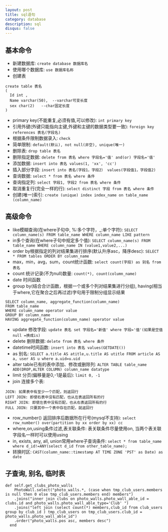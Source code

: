 ```yaml
---
layout: post
title: sql语句
category: database
description: sql
disqus: false
---
```


## 基本命令
* 新建数据库:  `create database 数据库名`
* 使用哪个数据库:  `use 数据库名称`
* 创建表      

```
create table 表名
(
  Id int ,   
  Name varchar(50),  --varchar可变长度   
  sex char(2)   --char固定长度   
)   
```
* primary key(不能重复,必须有值,可以修改):  `int primary key`
* 引用外键(外键只能指向主键,外键和主键的数据类型要一致):  `foreign key references 表名(字段名)`
* 根据条件限制数据录入:  `check`   
* 简单限制:  `default(默认), not null(非空), unique(唯一)`    
* 删除表:  `drop table 表名`   
* 删除指定数据:  `delete from 表名 where 字段名='值' and(or) 字段名='值'`
* 添加数据:  `insert into 表名 values(1, 'xx', 'cc')`  
* 插入部分字段:  `insert into 表名(字段1，字段2） values(字段值1，字段值2)`   
* 查询数据:  `select * from 表名 where 条件`  
* 查询指定列:  `select 字段1, 字段2 from 表名 where 条件`   
* 取消重复行(完全一样的行):  `select distinct 字段 from 表名 where 条件`
* 创建(唯一)索引:  `create (unique) index index_name on table_name (column_name)`


## 高级命令
* like模糊查询(在where子句中, %:多个字符，_:单个字符):  `SELECT column_name(s) FROM table_name WHERE column_name LIKE pattern`   
* in多个查询(在where子句中规定多个值):  `SELECT column_name(s) FROM table_name WHERE column_name IN (value1,value2,...)`
* order by根据指定的列对结果集进行排序(默认升序asc，降序desc):  `SELECT * FROM tables ORDER BY column_name
`   
* max，min，avg，sum，count统计函数:  `select count(字段) as 别名 from 表名`   
* count 统计记录(不为null)数量:  `count(*), count(column_name)`
* date 时间函数
* group by(结合合计函数，根据一个或多个列对结果集进行分组), having(相当于where,它在聚合之后再过滤)字句用于限制分组显示结果  

```
SELECT column_name, aggregate_function(column_name)
FROM table_name
WHERE column_name operator value
GROUP BY column_name
HAVING aggregate_function(column_name) operator value
```  

* update 修改字段:  `update 表名 set 字段名='新值' where 字段='值'(如果是空值null =换成is)`   
* delete 删除数据:  `delete from 表名 where 条件`
* datetime时间函数:  `insert into 表名 values(GETDATE())`
* as 别名:  `SELECT a.title AS atitle,u.title AS utitle FROM article AS a, user AS u where a.uid=u.uid`
* alter table已有的表中添加、修改或删除列:  `ALTER TABLE table_name ADD(DROP,ALTER COLUMN) column_name datatype`
* limit 分页(偏移量是0,-1是最后):  `limit 0, -1`
* join 连接多个表:

```
JOIN: 如果表中有至少一个匹配，则返回行
LEFT JOIN: 即使右表中没有匹配，也从左表返回所有的行
RIGHT JOIN: 即使左表中没有匹配，也从右表返回所有的行
FULL JOIN: 只要其中一个表中存在匹配，就返回行
```
* row_number() 返回排序后数据所在行号(mysql不支持):  `select row_number() over(partition by xx order by xx) cc`
* where,on,using条件过滤,表关联条件: 表关联条件尽量使用on, 当两个表关联字段名一样时可以使用using
* in, exists, any, all, union常用where子查询条件:  `select * from table_name where d_id!=ANY(select d_id from other_table_name);`
* 转换时区:  `CAST(column_name::timestamp AT TIME ZONE 'PST' as Date) as date`





## 子查询, 别名, 临时表

```
def self.get_clubs_photo_walls
    PhotoWall.select("photo_walls.*, (case when tmp_club_users.members is null then 0 else tmp_club_users.members end) members")
    .joins("inner join clubs on photo_walls.photo_wall_able_id = clubs.id and photo_walls.photo_wall_able_type='Club' ")
    .joins("left join (select count(*) members,club_id from club_users group by club_id ) tmp_club_users on tmp_club_users.club_id = photo_walls.photo_wall_able_id")
    .order("photo_walls.pos asc, members desc")
  end
```
